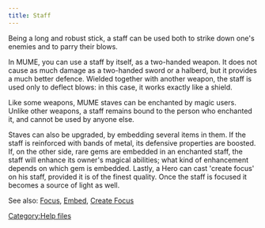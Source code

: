 ```yaml
---
title: Staff
---
```


Being a long and robust stick, a staff can be used both to strike down
one's enemies and to parry their blows.

In MUME, you can use a staff by itself, as a two-handed weapon. It does
not cause as much damage as a two-handed sword or a halberd, but it
provides a much better defence. Wielded together with another weapon,
the staff is used only to deflect blows: in this case, it works exactly
like a shield.

Like some weapons, MUME staves can be enchanted by magic users. Unlike
other weapons, a staff remains bound to the person who enchanted it, and
cannot be used by anyone else.

Staves can also be upgraded, by embedding several items in them. If the
staff is reinforced with bands of metal, its defensive properties are
boosted. If, on the other side, rare gems are embedded in an enchanted
staff, the staff will enhance its owner's magical abilities; what kind
of enhancement depends on which gem is embedded. Lastly, a Hero can cast
'create focus' on his staff, provided it is of the finest quality. Once
the staff is focused it becomes a source of light as well.

See also: [Focus](Focus "wikilink"), [Embed](Embed "wikilink"), [Create
Focus](Create_Focus "wikilink")

[Category:Help files](Category:Help_files "wikilink")
